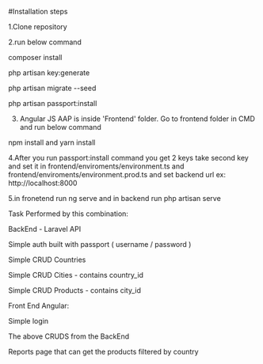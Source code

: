 #Installation steps

1.Clone repository

2.run below command

composer install

php artisan key:generate

php artisan migrate --seed

php artisan passport:install

3. Angular JS AAP is inside 'Frontend' folder. Go to frontend folder in CMD and run below command

npm install and yarn install

4.After you run passport:install command you get 2 keys
take second key and set it in frontend/enviroments/environment.ts and frontend/enviroments/environment.prod.ts and set backend url ex: http://localhost:8000

5.in fronetend run ng serve and in backend run php artisan serve

Task Performed by this combination:

BackEnd - Laravel API

Simple auth built with passport ( username / password )

Simple CRUD Countries

Simple CRUD Cities - contains country_id

Simple CRUD Products - contains city_id

 

Front End Angular:

Simple login

The above CRUDS from the BackEnd

Reports page that can get the products filtered by country
